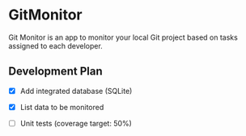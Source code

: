 # GitMonitor
Git Monitor is an app to monitor your local Git project based on tasks assigned to each developer. 


## Development Plan
- [x] Add integrated database (SQLite)
- [x] List data to be monitored
- [ ] Unit tests (coverage target: 50%)

